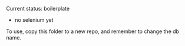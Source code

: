Current status: boilerplate
- no selenium yet

To use, copy this folder to a new repo, and remember to change the db name.
